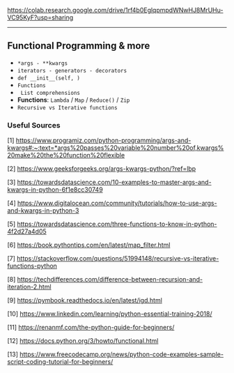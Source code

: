 https://colab.research.google.com/drive/1rf4b0EglqpmpdWNwHJ8MrUHu-VC95KyF?usp=sharing

-----

## Functional Programming & more

* `*args - **kwargs`
* `iterators - generators - decorators`
* `def __init__(self, )`
* `Functions`
* ` List comprehensions`
* **Functions**: `Lambda` / `Map` / `Reduce()` / `Zip`
* `Recursive vs Iterative functions`


### Useful Sources

[1] https://www.programiz.com/python-programming/args-and-kwargs#:~:text=*args%20passes%20variable%20number%20of,kwargs%20make%20the%20function%20flexible

[2] https://www.geeksforgeeks.org/args-kwargs-python/?ref=lbp

[3] https://towardsdatascience.com/10-examples-to-master-args-and-kwargs-in-python-6f1e8cc30749

[4] https://www.digitalocean.com/community/tutorials/how-to-use-args-and-kwargs-in-python-3

[5] https://towardsdatascience.com/three-functions-to-know-in-python-4f2d27a4d05

[6] https://book.pythontips.com/en/latest/map_filter.html

[7] https://stackoverflow.com/questions/51994148/recursive-vs-iterative-functions-python

[8] https://techdifferences.com/difference-between-recursion-and-iteration-2.html

[9] https://pymbook.readthedocs.io/en/latest/igd.html

[10] https://www.linkedin.com/learning/python-essential-training-2018/

[11] https://renanmf.com/the-python-guide-for-beginners/

[12] https://docs.python.org/3/howto/functional.html

[13] https://www.freecodecamp.org/news/python-code-examples-sample-script-coding-tutorial-for-beginners/